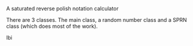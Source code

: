 A saturated reverse polish notation calculator


There are 3 classes. The main class, a random number class and a SPRN class (which does most of the work).



Ibi
